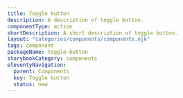 ```yaml
---
title: Toggle button
description: A description of toggle button.
componentType: action
shortDescription: A short description of toggle button.
layout: "categories/components/components.njk"
tags: component
packageName: toggle-button
storybookCategory: components
eleventyNavigation:
  parent: Components
  key: Toggle button
  status: new
---
```


